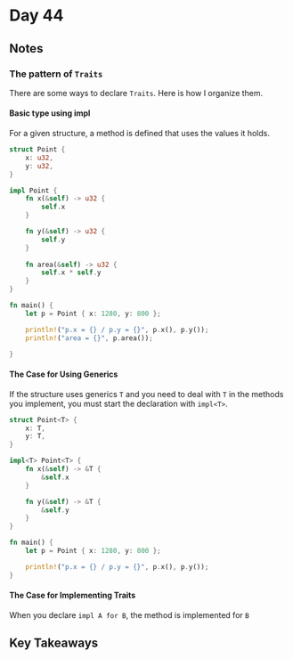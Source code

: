 # Day 44

## Notes

### The pattern of `Traits`

There are some ways to declare `Traits`. Here is how I organize them.

#### Basic type using impl

For a given structure, a method is defined that uses the values it holds.

```rust
struct Point {
    x: u32,
    y: u32,
}

impl Point {
    fn x(&self) -> u32 {
        self.x
    }

    fn y(&self) -> u32 {
        self.y
    }
    
    fn area(&self) -> u32 {
        self.x * self.y
    }
}

fn main() {
    let p = Point { x: 1280, y: 800 };

    println!("p.x = {} / p.y = {}", p.x(), p.y());
    println!("area = {}", p.area());

}
```

#### The Case for Using Generics

If the structure uses generics `T` and you need to deal with `T` in the methods you implement, you must start the declaration with `impl<T>`.

```rust
struct Point<T> {
    x: T,
    y: T,
}

impl<T> Point<T> {
    fn x(&self) -> &T {
        &self.x
    }

    fn y(&self) -> &T {
        &self.y
    }
}

fn main() {
    let p = Point { x: 1280, y: 800 };

    println!("p.x = {} / p.y = {}", p.x(), p.y());
}
```

#### The Case for Implementing Traits

When you declare `impl A for B`, the method is implemented for `B`

## Key Takeaways

